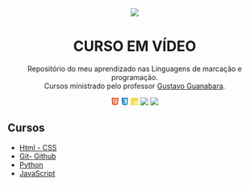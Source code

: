 <div align="center">
  <img width="200px" src="https://github.com/gustavoguanabara/html-css/blob/master/imagens/mascote.png?raw=true"><br>
  
<h1>CURSO EM VÍDEO</h1>
  
  <p>Repositório do meu aprendizado nas Linguagens de marcação e programação. <br> Cursos ministrado pelo professor <a href="https://github.com/gustavoguanabara/html-css">Gustavo Guanabara</a>.</p>
  
  <img width="3%" src="https://raw.githubusercontent.com/devicons/devicon/master/icons/html5/html5-original.svg"> <img width="3%" src="https://raw.githubusercontent.com/devicons/devicon/master/icons/css3/css3-original.svg"> <img width="3%" src="https://raw.githubusercontent.com/devicons/devicon/master/icons/javascript/javascript-plain.svg"> 
            <img width="3%" src="https://cdn.jsdelivr.net/gh/devicons/devicon/icons/python/python-original.svg" /> <img width="3%" src="https://cdn.jsdelivr.net/gh/devicons/devicon/icons/git/git-original.svg" />
          
            
          
</div>

<h2>Cursos</h2>

  <ul>
    <li> <a href="https://github.com/philippewanuty/CursoEmVideo/tree/main/Html-CSS" target="_blank" >Html - CSS </a></li>
    <li><a href="https://github.com/philippewanuty/CursoEmVideo/tree/main/Git%20%26%20GitHub">Git- Github</a></li>
    <li><a href="https://github.com/philippewanuty/CursoEmVideo/tree/main/Python">Python</a></li>
    <li><a href="#">JavaScript</a></li>
  </ul>
